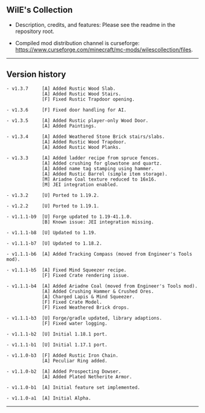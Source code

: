 
## WilE's Collection

- Description, credits, and features: Please see the readme in the repository root.

- Compiled mod distribution channel is curseforge: https://www.curseforge.com/minecraft/mc-mods/wilescollection/files.

----

## Version history

    - v1.3.7     [A] Added Rustic Wood Slab.
                 [A] Added Rustic Wood Stairs.
                 [F] Fixed Rustic Trapdoor opening.

    - v1.3.6     [F] Fixed door handling for AI.

    - v1.3.5     [A] Added Rustic player-only Wood Door.
                 [A] Added Paintings.

    - v1.3.4     [A] Added Weathered Stone Brick stairs/slabs.
                 [A] Added Rustic Wood Trapdoor.
                 [A] Added Rustic Wood Planks.

    - v1.3.3     [A] Added ladder recipe from spruce fences.
                 [A] Added crushing for glowstone and quartz.
                 [A] Added name tag stamping using hammer.
                 [A] Added Rustic Barrel (simple item storage).
                 [M] Ariadne Coal texture reduced to 16x16.
                 [M] JEI integration enabled.

    - v1.3.2     [U] Ported to 1.19.2.

    - v1.2.2     [U] Ported to 1.19.1.

    - v1.1.1-b9  [U] Forge updated to 1.19-41.1.0.
                 [B] Known issue: JEI integration missing.

    - v1.1.1-b8  [U] Updated to 1.19.

    - v1.1.1-b7  [U] Updated to 1.18.2.

    - v1.1.1-b6  [A] Added Tracking Compass (moved from Engineer's Tools mod).

    - v1.1.1-b5  [A] Fixed Mind Squeezer recipe.
                 [F] Fixed Crate rendering issue.

    - v1.1.1-b4  [A] Added Ariadne Coal (moved from Engineer's Tools mod).
                 [A] Added Crushing Hammer & Crushed Ores.
                 [A] Charged Lapis & Mind Squeezer.
                 [F] Fixed Crate Model.
                 [F] Fixed Weathered Brick drops.

    - v1.1.1-b3  [U] Forge/gradle updated, library adaptions.
                 [F] Fixed water logging.

    - v1.1.1-b2  [U] Initial 1.18.1 port.

    - v1.1.1-b1  [U] Initial 1.17.1 port.

    - v1.1.0-b3  [F] Added Rustic Iron Chain.
                 [A] Peculiar Ring added.

    - v1.1.0-b2  [A] Added Prospecting Dowser.
                 [A] Added Plated Netherite Armor.

    - v1.1.0-b1  [A] Initial feature set implemented.

    - v1.1.0-a1  [A] Initial Alpha.

----
